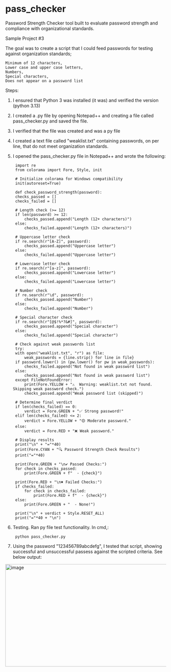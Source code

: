 # pass_checker
Password Strength Checker tool built to evaluate password strength and compliance with organizational standards.

Sample Project #3

The goal was to create a script that I could feed passwords for testing against organization standards; 

    Minimum of 12 characters, 
    Lower case and upper case letters, 
    Numbers, 
    Special characters,
    Does not appear on a password list

Steps:

1. I ensured that Python 3 was installed (it was) and verified the version (python 3.13)

2. I created a .py file by opening Notepad++ and creating a file called pass_checker.py and saved the file.
3. I verified that the file was created and was a py file
4. I created a text file called "weaklist.txt" containing passwords, on per line, that do not meet organization standards.
5. I opened the pass_checker.py file in Notepad++ and wrote the following:

		import re
    	from colorama import Fore, Style, init

    	# Initialize colorama for Windows compatibility
    	init(autoreset=True)

    	def check_password_strength(password):
      	checks_passed = []
      	checks_failed = []

    	# Length check (>= 12)
    	if len(password) >= 12:
        	checks_passed.append("Length (12+ characters)")
    	else:
        	checks_failed.append("Length (12+ characters)")

    	# Uppercase letter check
    	if re.search(r"[A-Z]", password):
        	checks_passed.append("Uppercase letter")
    	else:
        	checks_failed.append("Uppercase letter")

    	# Lowercase letter check
    	if re.search(r"[a-z]", password):
        	checks_passed.append("Lowercase letter")
    	else:
        	checks_failed.append("Lowercase letter")

    	# Number check
    	if re.search(r"\d", password):
        	checks_passed.append("Number")
    	else:
        	checks_failed.append("Number")

    	# Special character check
    	if re.search(r"[@$!%*?&#]", password):
        	checks_passed.append("Special character")
    	else:
        	checks_failed.append("Special character")

    	# Check against weak passwords list
    	try:
        with open("weaklist.txt", "r") as file:
            weak_passwords = {line.strip() for line in file}
        if password.lower() in (pw.lower() for pw in weak_passwords):
            checks_failed.append("Not found in weak password list")
        else:
            checks_passed.append("Not found in weak password list")
    	except FileNotFoundError:
        	print(Fore.YELLOW + "⚠️  Warning: weaklist.txt not found. Skipping weak password check.")
        	checks_passed.append("Weak password list (skipped)")

    	# Determine final verdict
    	if len(checks_failed) == 0:
        	verdict = Fore.GREEN + "✅ Strong password!"
    	elif len(checks_failed) <= 2:
        	verdict = Fore.YELLOW + "🟡 Moderate password."
    	else:
        	verdict = Fore.RED + "❌ Weak password."

    	# Display results
    	print("\n" + "="*40)
    	print(Fore.CYAN + "🔍 Password Strength Check Results")
    	print("="*40)

    	print(Fore.GREEN + "\n✔ Passed Checks:")
    	for check in checks_passed:
        	print(Fore.GREEN + f"  - {check}")

    	print(Fore.RED + "\n✖ Failed Checks:")
    	if checks_failed:
        	for check in checks_failed:
            	print(Fore.RED + f"  - {check}")
    	else:
        	print(Fore.GREEN + "  - None!")

    	print("\n" + verdict + Style.RESET_ALL)
    	print("="*40 + "\n")

7. Testing. Ran py file test functionality. In cmd,:

		python pass_checker.py

8. Using the password "123456789abcdefg", I tested that script, showing successful and unsuccessful passess against the scripted criteria. See below output:

<img width="633" height="321" alt="image" src="https://github.com/user-attachments/assets/3cbdb4a9-61a6-4aa7-8e5a-555598b2857b" />

